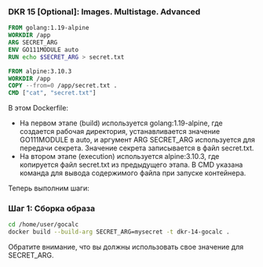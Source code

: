 ### DKR 15 [Optional]: Images. Multistage. Advanced

```Dockerfile
FROM golang:1.19-alpine
WORKDIR /app
ARG SECRET_ARG
ENV GO111MODULE auto
RUN echo $SECRET_ARG > secret.txt

FROM alpine:3.10.3
WORKDIR /app
COPY --from=0 /app/secret.txt .
CMD ["cat", "secret.txt"]
```

В этом Dockerfile:

- На первом этапе (build) используется golang:1.19-alpine, где создается рабочая директория, устанавливается значение GO111MODULE в auto, и аргумент ARG SECRET_ARG используется для передачи секрета. Значение секрета записывается в файл secret.txt.
- На втором этапе (execution) используется alpine:3.10.3, где копируется файл secret.txt из предыдущего этапа. В CMD указана команда для вывода содержимого файла при запуске контейнера.

Теперь выполним шаги:

### Шаг 1: Сборка образа

```bash
cd /home/user/gocalc
docker build --build-arg SECRET_ARG=mysecret -t dkr-14-gocalc .
```

Обратите внимание, что вы должны использовать свое значение для SECRET_ARG.
